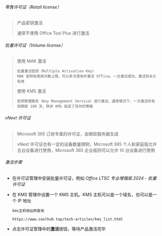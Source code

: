 ###### 零售许可证（Retail license）

> 产品密钥激活
>
> 通常不使用 Office Tool Plus 进行激活

###### 批量许可证（Volume license）

> 使用 MAK 激活
>
> ```
> 批量激活密钥（Multiple Activation Key）
> MAK 密钥有使用次数上限，可以多次使用并激活 Office。一旦激活成功，激活将永久有效
> ```
>
> 使用 KMS 激活
>
> ```
> 密钥管理服务（Key Management Service）进行激活。通常情况下，一次激活的有效期是 180 天，除非 KMS 指定了另外的策略
> ```

###### vNext 许可证

> Microsoft 365 订阅专属的许可证，由微软服务器生成
>
> vNext 许可证也有一定的设备数量限制，Microsoft 365 个人和家庭版允许五台设备进行使用，Microsoft 365 企业版则可以允许 10 台设备进行使用

###### 激活步骤

- 在许可证管理中安装批量许可证，例如 *Office LTSC 专业增强版 2024 - 批量许可证*

- 在 KMS 管理中设置一个 KMS 主机。KMS 主机可以是一个域名，也可以是一个 IP 地址

  ```
  kms主机地址网查询
  
  https://www.coolhub.top/tech-articles/kms_list.html
  ```

- 点击许可证管理中的**激活**按钮，等待产品激活完毕